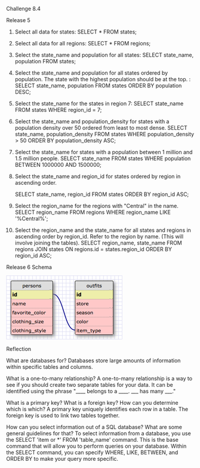 Challenge 8.4

Release 5

1. Select all data for states:
   SELECT * FROM states;

2. Select all data for all regions:
   SELECT * FROM regions;

3. Select the state_name and population for all states:
   SELECT state_name, population FROM states;

4. Select the state_name and population for all states ordered by population. The state with the highest population should be at the top. :
   SELECT state_name, population FROM states ORDER BY population DESC;

5. Select the state_name for the states in region 7:
   SELECT state_name FROM states WHERE region_id = 7;

6. Select the state_name and population_density for states with a population density over 50 ordered from least to most dense.
   SELECT state_name, population_density FROM states WHERE population_density > 50 ORDER BY population_density ASC;

7.  Select the state_name for states with a population between 1 million and 1.5 million people.
   SELECT state_name FROM states WHERE population BETWEEN 1000000 AND 1500000;

8. Select the state_name and region_id for states ordered by region in ascending order.

   SELECT state_name, region_id FROM states ORDER BY region_id ASC;

9. Select the region_name for the regions with "Central" in the name.
   SELECT region_name FROM regions WHERE region_name LIKE '%Central%';

10. Select the region_name and the state_name for all states and regions in ascending order by region_id. Refer to the region by name. (This will involve joining the tables).
   SELECT region_name, state_name FROM regions JOIN states ON regions.id = states.region_id ORDER BY region_id ASC;

Release 6 Schema

![Alt text](release6_schema.png)

Reflection

What are databases for?  Databases store large amounts of information within specific tables and columns.

What is a one-to-many relationship?  A one-to-many relationship is a way to see if you should create two separate tables for your data.  It can be identified using the phrase "____ belongs to a ____. ___ has many ___."

What is a primary key? What is a foreign key? How can you determine which is which? A primary key uniquely identifies each row in a table.  The foreign key is used to link two tables together.

How can you select information out of a SQL database? What are some general guidelines for that?  To select information from a database, you use the SELECT 'item or *' FROM 'table_name' command.  This is the base command that will allow you to perform queries on your database.  Within the SELECT command, you can specify WHERE, LIKE, BETWEEN, and ORDER BY to make your query more specific.
